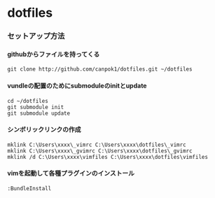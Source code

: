 dotfiles
========

### セットアップ方法

#### githubからファイルを持ってくる

    git clone http://github.com/canpok1/dotfiles.git ~/dotfiles

#### vundleの配置のためにsubmoduleのinitとupdate

    cd ~/dotfiles
    git submodule init
    git submodule update
    
#### シンボリックリンクの作成

    mklink C:\Users\xxxx\_vimrc C:\Users\xxxx\dotfiles\_vimrc
    mklink C:\Users\xxxx\_gvimrc C:\Users\xxxx\dotfiles\_gvimrc
    mklink /d C:\Users\xxxx\vimfiles C:\Users\xxxx\dotfiles\vimfiles
    
#### vimを起動して各種プラグインのインストール

    :BundleInstall
